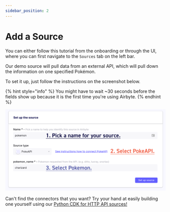 ```yaml
---
sidebar_position: 2
---
```

# Add a Source

You can either follow this tutorial from the onboarding or through the UI, where you can first navigate to the `Sources` tab on the left bar.

Our demo source will pull data from an external API, which will pull down the information on one specified Pokémon.

To set it up, just follow the instructions on the screenshot below.

{% hint style="info" %}
You might have to wait ~30 seconds before the fields show up because it is the first time you're using Airbyte.
{% endhint %}

![](../.gitbook/assets/getting-started-source.png)

Can't find the connectors that you want? Try your hand at easily building one yourself using our [Python CDK for HTTP API sources!](../connector-development/cdk-python/)

